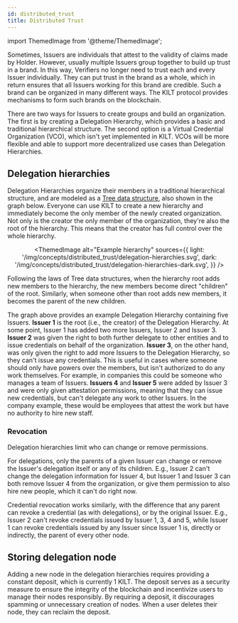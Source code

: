 ```yaml
---
id: distributed_trust
title: Distributed Trust
---
```


import ThemedImage from '@theme/ThemedImage';

Sometimes, Issuers are individuals that attest to the validity of claims made by Holder.
However, usually multiple Issuers group together to build up trust in a brand.
In this way, Verifiers no longer need to trust each and every Issuer individually.
They can put trust in the brand as a whole, which in return ensures that all Issuers working for this brand are credible.
Such a brand can be organized in many different ways.
The KILT protocol provides mechanisms to form such brands on the blockchain.

There are two ways for Issuers to create groups and build an organization.
The first is by creating a Delegation Hierarchy, which provides a basic and traditional hierarchical structure.
The second option is a Virtual Credential Organization (VCO), which isn't yet implemented in KILT.
VCOs will be more flexible and able to support more decentralized use cases than Delegation Hierarchies.

## Delegation hierarchies

Delegation Hierarchies organize their members in a traditional hierarchical structure, and are modeled as a [Tree data structure](https://en.wikipedia.org/wiki/Tree_(data_structure)), also shown in the graph below.
Everyone can use KILT to create a new hierarchy and immediately become the only member of the newly created organization.
Not only is the creator the only member of the organization, they're also the root of the hierarchy.
This means that the creator has full control over the whole hierarchy.

<center>

<ThemedImage
  alt="Example hierarchy"
  sources={{
    light: '/img/concepts/distributed_trust/delegation-hierarchies.svg',
    dark: '/img/concepts/distributed_trust/delegation-hierarchies-dark.svg',
  }}
/>

</center>

Following the laws of Tree data structures, when the hierarchy root adds new members to the hierarchy, the new members become direct "children" of the root.
Similarly, when someone other than root adds new members, it becomes the parent of the new children.

The graph above provides an example Delegation Hierarchy containing five Issuers.
**Issuer 1** is the root (i.e., the creator) of the Delegation Hierarchy.
At some point, Issuer 1 has added two more Issuers, Issuer 2 and Issuer 3.
**Issuer 2** was given the right to both further delegate to other entities and to issue credentials on behalf of the organization.
**Issuer 3**, on the other hand, was only given the right to add more Issuers to the Delegation Hierarchy, so they can't issue any credentials.
This is useful in cases where someone should only have powers over the members, but isn't authorized to do any work themselves.
For example, in companies this could be someone who manages a team of Issuers.
**Issuers 4** and **Issuer 5** were added by Issuer 3 and were only given attestation permissions, meaning that they can issue new credentials, but can't delegate any work to other Issuers.
In the company example, these would be employees that attest the work but have no authority to hire new staff.

### Revocation

Delegation hierarchies limit who can change or remove permissions.

For delegations, only the parents of a given Issuer can change or remove the Issuer's delegation itself or any of its children.
E.g., Issuer 2 can't change the delegation information for Issuer 4, but Issuer 1 and Issuer 3 can both remove Issuer 4 from the organization, or give them permission to also hire new people, which it can't do right now.

Credential revocation works similarly, with the difference that any parent can revoke a credential (as with delegations), or by the original Issuer.
E.g., Issuer 2 can't revoke credentials issued by Issuer 1, 3, 4 and 5, while Issuer 1 can revoke credentials issued by any Issuer since Issuer 1 is, directly or indirectly, the parent of every other node.

## Storing delegation node

Adding a new node in the delegation hierarchies requires providing a constant deposit, which is currently 1 KILT.
The deposit serves as a security measure to ensure the integrity of the blockchain and incentivize users to manage their nodes responsibly. By requiring a deposit, it discourages spamming or unnecessary creation of nodes.
When a user deletes their node, they can reclaim the deposit.
